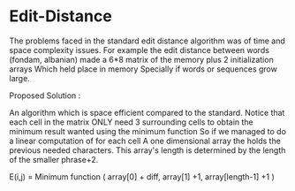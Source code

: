 # Edit-Distance
The problems faced in the standard edit distance algorithm was of time and space complexity
issues.
For example the edit distance between words (fondam, albanian) made a 6*8 matrix of the memory plus 2 initialization arrays Which held place in memory Specially if words or sequences grow large.

Proposed Solution :

An algorithm which is space efficient compared to the standard.
Notice that each cell in the matrix ONLY need 3 surrounding cells to obtain the minimum result
wanted using the minimum function
So if we managed to do a linear computation of for each cell
A one dimensional array the holds the previous needed characters.
This array's length is determined by the length of the smaller phrase+2.

E(i,j) = Minimum function ( array[0] + diff, array[1] +1,  array[length-1] +1 )
